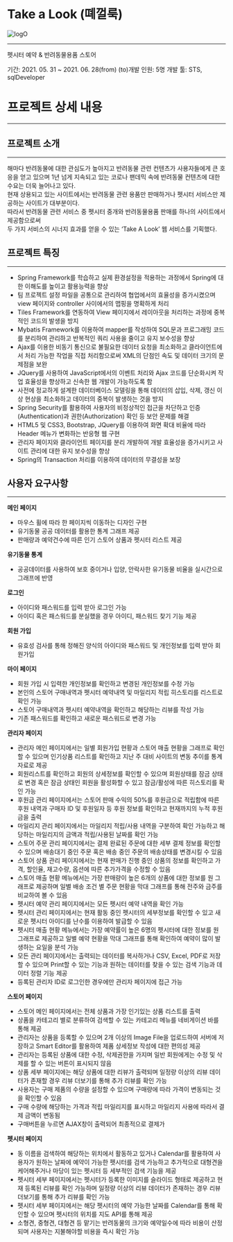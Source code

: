 # Take a Look (뗴껄룩)

![logO](https://user-images.githubusercontent.com/82743025/126526370-33d97941-8192-4025-825a-099522eef9b9.png)

---
펫시터 예약 & 반려동물용품 스토어 

기간: 2021. 05. 31 ~ 2021. 06. 28(from)  (to)개발 인원: 5명  개발 툴: STS, sqlDeveloper

# 프로젝트 상세 내용
---
## 프로젝트 소개
--------------------
 해마다 반려동물에 대한 관심도가 높아지고 반려동물 관련 컨텐츠가 사용자들에게 큰 호응을 얻고 있으며 1년 넘게 지속되고 있는 코로나 팬데믹 속에 반려동물 컨텐츠에 대한 수요는 더욱 늘어나고 있다.    
현재 상용되고 있는 사이트에서는 반려동물 관련 용품만 판매하거나 펫시터 서비스만 제공하는 사이트가 대부분이다.    
따라서 반려동물 관련 서비스 중 펫시터 중개와 반려동물용품 판매를 하나의 사이트에서 제공함으로써     
두 가지 서비스의 시너지 효과를 얻을 수 있는 ‘Take A Look’ 웹 서비스를 기획했다. 

## 프로젝트 특징
--------------------

- Spring Framework를 학습하고 실제 환경설정을 적용하는 과정에서 Spring에 대한 이해도를 높이고 활용능력을 향상
- 팀 프로젝트 설정 파일을 공통으로 관리하여 협업에서의 효율성을 증가시켰으며 view 페이지와 controller 사이에서의 맵핑을 명확하게 처리
- Tiles Framework를 연동하여 View 페이지에서 레이아웃을 처리하는 과정에 중복적인 코드의 발생을 방지
- Mybatis Framework를 이용하여 mapper를 작성하여 SQL문과 프로그래밍 코드를 분리하여 관리하고 반복적인 쿼리 사용을 줄이고 유지 보수성을 향상
- Ajax를 이용한 비동기 통신으로 불필요한 데이터 요청을 최소화하고 클라이언트에서 처리 가능한 작업을 직접 처리함으로써 XML의 단점인 속도 및 데이터 크기의 문제점을 보완
- JQuery를 사용하여 JavaScript에서의 이벤트 처리와 Ajax 코드를 단순화시켜 작업 효율성을 향상하고 신속한 웹 개발이 가능하도록 함
- 사전에 정교하게 설계한 데이터베이스 모델링을 통해 데이터의 삽입, 삭제, 갱신 이상 현상을 최소화하고 데이터의 중복이 발생하는 것을 방지
- Spring Security를 활용하여 사용자의 비정상적인 접근을 차단하고 인증 (Authentication)과 권한(Authorization) 확인 등 보안 문제를 해결
- HTML5 및 CSS3, Bootstrap, JQuery를 이용하여 화면 확대 비율에 따라 Header 메뉴가 변화하는 반응형 웹 구현
- 관리자 페이지와 클라이언트 페이지를 분리 개발하여 개발 효율성을 증가시키고 사이트 관리에 대한 유지 보수성을 향상
- Spring의 Transaction 처리를 이용하여 데이터의 무결성을 보장


## 사용자 요구사항
-------------------

**메인 페이지**
- 마우스 휠에 따라 한 페이지씩 이동하는 디자인 구현
- 유기동물 공공 데이터를 활용한 통계 그래프 제공
- 판매량과 예약건수에 따른 인기 스토어 상품과 펫시터 리스트 제공

**유기동물 통계**
- 공공데이터를 사용하여 보호 중이거나 입양, 안락사한 유기동물 비율을 실시간으로 그래프에 반영

**로그인**
- 아이디와 패스워드를 입력 받아 로그인 가능
- 아이디 혹은 패스워드를 분실했을 경우 아이디, 패스워드 찾기 기능 제공

**회원 가입**
- 유효성 검사를 통해 정해진 양식의 아이디와 패스워드 및 개인정보를 입력 받아 회원가입

**마이 페이지**
- 회원 가입 시 입력한 개인정보를 확인하고 변경된 개인정보를 수정 가능
- 본인의 스토어 구매내역과 펫시터 예약내역 및 마일리지 적립 히스토리를 리스트로 확인 가능
- 스토어 구매내역과 펫시터 예약내역을 확인하고 해당하는 리뷰를 작성 가능
- 기존 패스워드를 확인하고 새로운 패스워드로 변경 가능

**관리자 페이지**
- 관리자 메인 페이지에서는 일별 회원가입 현황과 스토어 매출 현황을 그래프로 확인할 수 있으며 인기상품 리스트를 확인하고 지난 주 대비 사이트의 변동 추이를 통계 자료로 제공
- 회원리스트를 확인하고 회원의 상세정보를 확인할 수 있으며 회원상태를 잠금 상태로 변경 혹은 잠금 상태인 회원을 활성화할 수 있고 잠금/활성에 따른 히스토리를 확인 가능
- 후원금 관리 페이지에서는 스토어 판매 수익의 50%를 후원금으로 적립함에 따른 후원 내역과 구매자 ID 및 후원일자 등 후원 정보를 확인하고 현재까지의 누적 후원금을 출력
- 마일리지 관리 페이지에서는 마일리지 적립/사용 내역을 구분하여 확인 가능하고 해당하는 마일리지의 금액과 적립/사용된 날짜를 확인 가능
- 스토어 주문 관리 페이지에서는 결제 완료된 주문에 대한 세부 결제 정보를 확인할 수 있으며 배송대기 중인 주문 혹은 배송 중인 주문의 배송상태를 변경시킬 수 있음
- 스토어 상품 관리 페이지에서는 현재 판매가 진행 중인 상품의 정보를 확인하고 가격, 할인율, 재고수량, 옵션에 따른 추가가격을 수정할 수 있음
- 스토어 매출 현황 메뉴에서는 가장 판매량이 높은 6개의 상품에 대한 정보를 원 그래프로 제공하며 일별 배송 조건 별 주문 현황을 막대 그래프를 통해 전주와 금주를 비교하여 볼 수 있음
- 펫시터 예약 관리 페이지에서는 모든 펫시터 예약 내역을 확인 가능
- 펫시터 관리 페이지에서는 현재 활동 중인 펫시터의 세부정보를 확인할 수 있고 새로운 펫시터 아이디를 난수를 이용하여 발급할 수 있음
- 펫시터 매출 현황 메뉴에서는 가장 예약률이 높은 6명의 펫시터에 대한 정보를 원 그래프로 제공하고
일별 예약 현황을 막대 그래프를 통해 확인하여 예약이 많이 발생하는 요일을 분석 가능
- 모든 관리 페이지에서는 출력되는 데이터를 복사하거나 CSV, Excel, PDF로 저장할 수 있으며 Print할 수 있는 기능과 원하는 데이터를 찾을 수 있는 검색 기능과 데이터 정렬 기능 제공
- 등록된 관리자 ID로 로그인한 경우에만 관리자 페이지에 접근 가능

**스토어 페이지**
- 스토어 메인 페이지에서는 전체 상품과 가장 인기있는 상품 리스트를 출력
- 상품을 카테고리 별로 분류하여 검색할 수 있는 카테고리 메뉴를 네비게이션 바를 통해 제공
- 관리자는 상품을 등록할 수 있으며 2개 이상의 Image File을 업로드하여 서버에 저장하고 Smart Editor를 활용하여 제품 상세정보 작성에 대한 편의성 제공
- 관리자는 등록된 상품에 대한 수정, 삭제권한을 가지며 일반 회원에게는 수정 및 삭제를 할 수 있는 버튼이 표시되지 않음
- 상품 세부 페이지에는 해당 상품에 대한 리뷰가 출력되며 일정량 이상의 리뷰 데이터가 존재할 경우 리뷰 더보기를 통해 추가 리뷰를 확인 가능
- 사용자는 구매 제품의 수량을 설정할 수 있으며 구매량에 따라 가격이 변동되는 것을 확인할 수 있음
- 구매 수량에 해당하는 가격과 적립 마일리지를 표시하고 마일리지 사용에 따라서 결제 금액이 변동됨
- 구매버튼을 누르면 AJAX창이 출력되어 최종적으로 결제가 


**펫시터 페이지**
- 동 이름을 검색하여 해당하는 위치에서 활동하고 있거나 Calendar를 활용하여 사용자가 원하는 날짜에 예약이 가능한 펫시터를 검색 가능하고 추가적으로 대형견을 케어해주거나 마당이 있는 펫시터 등 세부적인 검색 기능을 제공
- 펫시터 세부 페이지에서는 펫시터가 등록한 이미지를 슬라이드 형태로 제공하고 현재 등록된 리뷰를 확인 가능하며 일정량 이상의 리뷰 데이터가 존재하는 경우 리뷰 더보기를 통해 추가 리뷰를 확인 가능
- 펫시터 세부 페이지에서는 해당 펫시터의 예약 가능한 날짜를 Calendar를 통해 확인할 수 있으며 펫시터의 위치를 지도 API를 통해 제공
- 소형견, 중형견, 대형견 등 맡기는 반려동물의 크기와 예약일수에 따라 비용이 산정되며 사용자는 지불해야할 비용을 즉시 확인 가능


